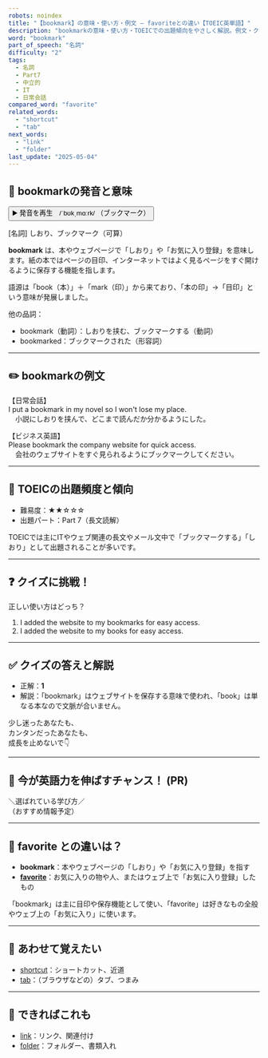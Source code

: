 ```yaml
---
robots: noindex
title: "【bookmark】の意味・使い方・例文 ― favoriteとの違い【TOEIC英単語】"
description: "bookmarkの意味・使い方・TOEICでの出題傾向をやさしく解説。例文・クイズ付きでfavoriteとの違いもわかりやすく学べます。"
word: "bookmark"
part_of_speech: "名詞"
difficulty: "2"
tags:
  - 名詞
  - Part7
  - 中立的
  - IT
  - 日常会話
compared_word: "favorite"
related_words:
  - "shortcut"
  - "tab"
next_words:
  - "link"
  - "folder"
last_update: "2025-05-04"
---
```


## 🔰 bookmarkの発音と意味

<button class="play-audio" onclick="playTTS('bookmark')">
  <span class="play-audio-main">
    ▶️ 発音を再生　/ˈbʊkˌmɑːrk/
  </span>
  <span class="play-audio-sub">
    （ブックマーク）
  </span>
</button>

[名詞] しおり、ブックマーク（可算）

**bookmark** は、本やウェブページで「しおり」や「お気に入り登録」を意味します。紙の本ではページの目印、インターネットではよく見るページをすぐ開けるように保存する機能を指します。

語源は「book（本）」＋「mark（印）」から来ており、「本の印」→「目印」という意味が発展しました。

他の品詞：  
- bookmark（動詞）：しおりを挟む、ブックマークする（動詞）
- bookmarked：ブックマークされた（形容詞）

---

## ✏️ bookmarkの例文

【日常会話】  
I put a bookmark in my novel so I won't lose my place.  
　小説にしおりを挟んで、どこまで読んだか分かるようにした。

【ビジネス英語】  
Please bookmark the company website for quick access.  
　会社のウェブサイトをすぐ見られるようにブックマークしてください。

---

## 🎯 TOEICの出題頻度と傾向

- 難易度：★★☆☆☆
- 出題パート：Part 7（長文読解）

TOEICでは主にITやウェブ関連の長文やメール文中で「ブックマークする」「しおり」として出題されることが多いです。

---

## ❓ クイズに挑戦！

正しい使い方はどっち？

1. I added the website to my bookmarks for easy access.  
2. I added the website to my books for easy access.

---

## ✅ クイズの答えと解説

- 正解：**1**
- 解説：「bookmark」はウェブサイトを保存する意味で使われ、「book」は単なる本なので文脈が合いません。

少し迷ったあなたも、  
カンタンだったあなたも、  
成長を止めないで👇️

---

## 🚀 今が英語力を伸ばすチャンス！ (PR)

<div class="info-center">
＼選ばれている学び方／<br>  
（おすすめ情報予定）
</div>

---

## 🤔  favorite との違いは？

- **bookmark**：本やウェブページの「しおり」や「お気に入り登録」を指す
- **[favorite](/word/favorite)**：お気に入りの物や人、またはウェブ上で「お気に入り登録」したもの

「bookmark」は主に目印や保存機能として使い、「favorite」は好きなもの全般やウェブ上の「お気に入り」に使います。

---

## 🧩 あわせて覚えたい

- [shortcut](/word/shortcut)：ショートカット、近道
- [tab](/word/tab)：（ブラウザなどの）タブ、つまみ

---

## 📖 できればこれも

- [link](/word/link)：リンク、関連付け
- [folder](/word/folder)：フォルダー、書類入れ

<!-- cvid: aid22_bid31 -->
